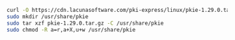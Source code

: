 ﻿```sh
curl -O https://cdn.lacunasoftware.com/pki-express/linux/pkie-1.29.0.tar.gz
sudo mkdir /usr/share/pkie
sudo tar xzf pkie-1.29.0.tar.gz -C /usr/share/pkie
sudo chmod -R a=r,a+X,u+w /usr/share/pkie
```
